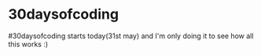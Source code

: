 # 30daysofcoding
#30daysofcoding starts today(31st may) and I'm only doing it to see how all this works :) 
